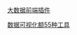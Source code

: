 [大数据前端插件](http://blog.csdn.net/dongzhumao86/article/details/50547774)

[数据可视化额55种工具](http://www.360doc.com/content/15/0518/13/21412_471438938.shtml)